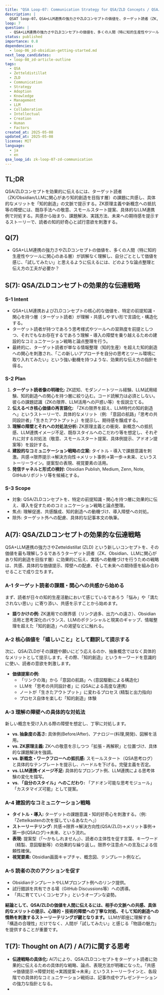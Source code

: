 ```yaml
---
title: "QSA Loop-07: Communication Strategy for QSA/ZLD Concepts / QSAループ07: QSA/ZLDコンセプトの効果的な伝達戦略"
description: |
  QSAT loop-07。QSA+LLM連携の強力さやZLDコンセプトの価値を、ターゲット読者（ZK, Obsidian, LLMに関心があり知的創造を目指す層）に効果的に伝え、導入を促すためのコミュニケーション戦略と論点整理を行う。人間心理や学習プロセスへの配慮を重視。
loop: 7
question: |
  - QSA+LLM連携の強力さやZLDコンセプトの価値を、多くの人間（特に知的生産性やツールに関心のある層）が誤解なく理解し、自分ごととして価値を感じ、「試してみたい」と思えるように伝えるには、どのような論点整理と伝え方の工夫が必要か？
status: published
importance: 0.8
dependencies:
  - loop-06_zd-obsidian-getting-started.md
next_loop_candidates:
  - loop-08_zd-article-outline
tags:
  - QSA
  - Zetteldistillat
  - ZLD
  - Communication
  - Strategy
  - Adoption
  - Knowledge
  - Management
  - LLM
  - Collaboration
  - Intellectual
  - Creation
  - Human
  - Factors
created_at: 2025-05-08
updated_at: 2025-05-08
license: MIT
language:
  - ja
  - en
qsa_loop_id: zk-loop-07-zd-communication
---
```

## TL;DR
QSA/ZLDコンセプトを効果的に伝えるには、ターゲット読者（ZK/Obsidian/LLMに関心があり知的創造を目指す層）の課題に共感し、具体的なメリットを「知的創造」の文脈で提示する。ZK原理主義や新概念への抵抗等の障壁には、既存手法への敬意、スモールスタート提案、具体的なLLM連携例で対処する。共感から始まり、課題解決、実践方法、未来への期待感を提示するストーリーで、読者の知的好奇心と試行意欲を刺激する。

## Q(7)
- QSA+LLM連携の強力さやZLDコンセプトの価値を、多くの人間（特に知的生産性やツールに関心のある層）が誤解なく理解し、自分ごととして価値を感じ、「試してみたい」と思えるように伝えるには、どのような論点整理と伝え方の工夫が必要か？

## S(7): QSA/ZLDコンセプトの効果的な伝達戦略

### S-1 Intent
- QSA+LLM連携およびZLDコンセプトの核心的な価値を、特定の前提知識・関心を持つ層（ターゲット読者）が理解・共感しやすい形で言語化・構造化する。
- ターゲット読者が持つであろう思考様式やツールへの習熟度を前提としつつ、それでもなお存在するであろう理解・導入の障壁を乗り越えるための建設的なコミュニケーション戦略と論点整理を行う。
- 最終的に、ターゲット読者が単なる情報整理（知的生産）を超えた知的創造への関心を刺激され、「この新しいアプローチを自分の思考とツール環境に取り入れてみたい」という強い動機を持つような、効果的な伝え方の指針を得る。

### S-2 Plan
1.  **ターゲット読者像の明確化:** ZK認知、モダンノートツール経験、LLM試用経験、知的創造への関心を持つ層に絞り込む。コード読解力は必須としない。彼らの課題認識（ZKの限界、LLM活用への戸惑い等）を仮説立てる。
2.  **伝えるべき核心価値の再言語化:** 「ZKの限界を超え、LLM時代の知的創造へ」というストーリーで、具体的なメリット（例: 「意図の航路」「思考の共同設計者」「生きたアウトプット」）を提示し、期待感を醸成する。
3.  **理解の障壁とそれへの対処法分析:** ZK原理主義との衝突、新概念への抵抗感、LLM連携イメージ不足、既存スタイルへのこだわり等を想定し、それぞれに対する対処法（敬意、スモールスタート提案、具体例提示、アドオン提案等）を設計する。
4.  **建設的なコミュニケーション戦略の立案:** タイトル・導入で課題意識を刺激。共感→限界提示→解決方向性→メリット事例→第一歩→未来、というストーリーライン。提案型の表現、視覚要素の活用。
5.  **発信チャネルと形式の検討:** Obsidian Publish, Medium, Zenn, Note, GitHubリポジトリ等を候補とする。

### S-3 Scope
- 対象: QSA/ZLDコンセプトを、特定の前提知識・関心を持つ層に効果的に伝え、導入を促すためのコミュニケーション戦略と論点整理。
- 焦点: 理解促進、共感醸成、知的創造への動機づけ、導入障壁への対処。
- 除外: ターゲット外への配慮、具体的な記事本文の執筆。

## A(7): QSA/ZLDコンセプトの効果的な伝達戦略

QSA+LLM連携の強力さやZetteldistillat (ZLD) という新しいコンセプトを、その価値を最も理解しうるであろうターゲット読者（ZK、Obsidian、LLMに関心があり知的創造を目指す層）に効果的に伝え、実践への動機づけを行うための戦略は、共感、具体的な価値提示、障壁への配慮、そして未来への期待感を組み合わせることで成り立ちます。

### A-1 ターゲット読者の課題・関心への共感から始める
まず、読者が日々の知的生産活動において感じているであろう「悩み」や「満たされない思い」に寄り添い、共感を示すことから始めます。
- **語りかけの例:** ZK運用での限界感（リンク過多、出力への遠さ）、Obsidian活用と思考深化のバランス、LLMのポテンシャルと現実のギャップ、情報整理を超えた「知的創造」への渇望などに触れる。

### A-2 核心価値を「嬉しいこと」として翻訳して提示する
次に、QSA/ZLDがその課題や願いにどう応えるのか、抽象概念ではなく具体的なメリットとして提示します。その際、「知的創造」というキーワードを意識的に使い、読者の意欲を刺激します。
- **価値提案の例:**
    - 「リンクの海」から「意図の航路」へ (意図駆動による構造化)
    - LLMを「思考の共同設計者」に (QSAによる高度な連携)
    - ノートが「生きたアウトプット」に変わるプロセス (精製と出力指向)
    - プロセス自体を楽しむ「知的創造」体験

### A-3 理解の障壁への具体的な対処法
新しい概念を受け入れる際の障壁を想定し、丁寧に対処します。
- **vs. 抽象度の高さ:** 具体例(Before/After)、アナロジー(料理,開発)、図解を活用。
- **vs. ZK原理主義:** ZKへの敬意を示しつつ「拡張・再解釈」と位置づけ、具体的な課題解決を強調。
- **vs. 新概念・ワークフローへの抵抗感:** スモールスタート（QSA思考ログ）と具体的なテンプレートを提示し、ハードルを下げる。完璧主義を否定。
- **vs. LLM連携イメージ不足:** 具体的なプロンプト例、LLM連携による思考体験の変化を描写。
- **vs. 「自分のスタイル」へのこだわり:** 「アドオン可能な思考モジュール」「カスタマイズ可能」として提案。

### A-4 建設的なコミュニケーション戦略
- **タイトル・導入:** ターゲットの課題意識・知的好奇心を刺激する。（例: 「Zettelkastenの次を探しているあなたへ」）
- **ストーリーテリング:** 共感→限界→解決方向性(QSA/ZLD)→メリット事例→第一歩(QSAログ)→未来、という流れ。
- **表現:** 提案型（「～かもしれません」）、読者の主体性を促す言葉、キーワード（精製、意図駆動等）の効果的な繰り返し。限界や注意点への言及による信頼性確保。
- **視覚要素:** Obsidian画面キャプチャ、概念図、テンプレート例など。

### A-5 読者の次のアクションを促す
- ObsidianテンプレートやLLMプロンプト例へのリンク提供。
- 試行錯誤を共有できる場（GitHub Discussions等）への誘導。
- 「共に育てていくコンセプト」というオープンな姿勢。

**結論として、QSA/ZLDの価値を人間に伝えるには、相手の文脈への共感、具体的なメリットの提示、心理的・技術的障壁への丁寧な対処、そして知的創造への情熱を刺激するストーリーテリングが鍵となります。** LLMが即座に理解する「構造の合理性」だけでなく、人間が「試してみたい」と感じる「物語の魅力」を提供することが重要です。

## T(7): Thought on A(7) / A(7)に関する思考
- **伝達戦略の具体化:** A(7)により、QSA/ZLDコンセプトをターゲット読者に効果的に伝えるための具体的な戦略、論点、表現方法が明確になった。「共感→価値提示→障壁対処→実践提案→未来」というストーリーラインと、各段階での具体的なコミュニケーション戦術は、記事作成やプレゼンテーションの強力な指針となる。
- <!--
ファイルパス: docs/case-studies/005_zetteldistillat/loop-07_zd-communication-strategy.md
-->

---
title: "QSA Loop-07: Communication Strategy for QSA/Z-D Concepts (Emotion/Discovery Focused) / QSAループ07: QSA/Z-Dコンセプトの発見と共感を呼ぶ伝達戦略"
description: |
  QSAT loop-07。QSA+LLM連携の強力さやZ-Dコンセプトの価値を、ターゲット読者（ZK, Obsidian, LLMに関心があり知的創造を目指す層）に「驚き・発見・アハ体験」を通じて効果的に伝え、導入を促すためのコミュニケーション戦略と論点整理を行う。
loop: 07
question: >
  - QSA+LLM連携の強力さやZ-Dコンセプトの価値を、多くの人間（特に知的生産性やツールに関心のある層）が誤解なく理解し、自分ごととして価値を感じ、「試してみたい」と思えるように伝えるには、どのような論点整理と伝え方の工夫が必要か？（感情喚起重視）
status: published
importance: 0.9
dependencies: [loop-06_zd-obsidian-getting-started.md]
next_loop_candidates:
  - loop-08_zd-article-outline # ZLD紹介記事の構成案作成
tags:
  - QSA
  - Zetteldistillat
  - Z-D
  - Communication Strategy
  - Adoption
  - Knowledge Management
  - LLM Collaboration
  - Intellectual Creation
  - Human Factors
  - Aha Moment
  - Motivation
created_at: 2025-05-08
updated_at: 2025-05-08
license: MIT
language: ["ja", "en"]
qsa_loop_id: zk-loop-07-zd-communication-discovery
---

## TL;DR
QSA/Z-Dコンセプトを効果的に伝えるには、ターゲット読者（ZK/Obsidian/LLMに関心があり知的創造を目指す層）の課題に共感し、その解決策としてQSA/Z-Dがもたらす「驚き」や「発見」（例：「問い」が構造を生む、LLMは共同設計者、ノートは精製するもの）を提示し、アハ体験を誘発する。障壁（ZK原理主義、新概念への抵抗等）には、共感とブレイクスルー提示で対処。具体的な実践例と未来への期待感で「試したい！」という感情的な動機づけを促すストーリーテリングが鍵となる。

## Q(7)
- QSA+LLM連携の強力さやZ-Dコンセプトの価値を、多くの人間（特に知的生産性やツールに関心のある層）が誤解なく理解し、自分ごととして価値を感じ、「試してみたい」と思えるように伝えるには、どのような論点整理と伝え方の工夫が必要か？（感情喚起重視）

## S(7): QSA/Z-Dコンセプトの発見と共感を呼ぶ伝達戦略

### S-1 Intent
- QSA+LLM連携およびZ-Dコンセプトの核心的な価値を、ターゲット読者が「なるほど、これは新しい！」「自分の悩みが解決するかも！」と直感的に感じられるように言語化・構造化する。
- 既存の思考習慣やツールの限界点を批判的にではなく、「誰もが感じているジレンマ」として共感を誘い、QSA/Z-Dをそのブレイクスルーとして提示する。
- 読者が概念を理解するだけでなく、知的な興奮や「試してみたい」という強い衝動を感じるような、効果的な伝え方の指針を得る。

### S-2 Plan
1.  **ターゲット読者像の明確化:** ZK認知、モダンノートツール経験、LLM試用経験、知的創造への関心を持つ層に絞り込む。彼らの課題認識（ZKの限界、LLM活用への戸惑い等）を仮説立てる。
2.  **伝えるべき核心価値の「アハ体験」設計:** QSA/Z-Dがもたらす「嬉しいこと」を読者の無意識の課題への「答え」として提示。「驚き」のポイント（問いが構造を生む、LLMは共同設計者、精製メタファー等）を明確化し、「発見」を演出する。
3.  **理解の障壁への対処法（共感とブレイクスルー提示）:** 障壁（抽象度、既存手法固執、負荷懸念、LLM不信/過信）を「思考の罠」「過渡期の悩み」として共感的に描写し、QSA/Z-Dをそれを乗り越える「新しい視点」「賢い工夫」として提示。「ダメだから変える」のではなく「進化」として語る。特にLLM連携をブレイクスルーとして強調。
4.  **コミュニケーション戦略（感情喚起重視）:** タイトル・導入で知的好奇心・創造性渇望を刺激。ストーリーテリング（共感→本質→新視点提示(アハ体験)→具体例→ワクワク感）。発見や驚きを表す言葉、比喩、追体験を促す語り口。直感的理解と「面白そう！」感を喚起する図解。
5.  **発信チャネルと形式の検討:** Obsidian Publish, Medium, Zenn, Note, GitHubリポジトリ等を候補とする。

### S-3 Scope
- 対象: QSA/Z-Dコンセプトを人間に伝えるための感情的・直感的理解を促すコミュニケーション戦略と論点整理。
- 焦点: 驚き、発見、共感、試行意欲の喚起。
- 除外: 詳細な技術解説、網羅的な比較分析。

## A(7): QSA/Z-Dコンセプトの発見と共感を呼ぶ伝達戦略

QSA+LLM連携やZetteldistillat (ZLD) という新しいコンセプトの真価を伝えるには、単なる機能説明ではなく、読者自身の思考体験に響き、「これは面白い！」「試さずにはいられない！」と感じさせるアプローチが不可欠です。以下に、ターゲット読者（ZK、Obsidian、LLMに関心があり知的創造を目指す層）の知的好奇心と感情を刺激するための戦略を記述します。

### A-1 ターゲット読者の課題・関心への共感から始める
読者が日々の知的作業で漠然と感じている「モヤモヤ」を言語化し、共感を呼び起こすことから始めます。そして、それが単なる個人の問題ではなく、既存のツールや思考法の限界に根差す構造的な課題である可能性を示唆します。
- **問いかけの例:** ZK運用での限界感（リンク過多、出力への遠さ）、「量」は増えても「構造」が見えない悩み、LLMを思考プロセスにどう組み込むかの戸惑い、情報整理を超えた「知的創造」への渇望などに触れる。

### A-2 「あっ、そういうことか！」– 核心価値によるアハ体験の設計
読者が抱える課題の本質を示唆した後、QSA/ZLDが提供する「新しい視点」や「解決の鍵」を提示し、「なるほど！」という発見や驚き（アハ体験）を誘発します。
- **アハ体験ポイントの例:**
  - **驚き①：「問い」こそが構造を生む:** 「リンクの前に、問いがある。」
  - **驚き②：LLMは「共同設計者」:** 「LLMに答えさせるのではなく、構造を問いかける。」
  - **驚き③：「精製（Distillation）」という新発想:** 「ノートは育てるのではなく、蒸留する。」
  - **驚き④：プロセスが価値を生む:** 「思考の軌跡そのものが、成果物になる。」

### A-3 「難しそう」を「面白そう」に変える障壁対処法
新しい概念への抵抗感を、知的な挑戦への期待感へと転換させます。
- **vs. 抽象度/複雑性:** ゲームに喩える、Before/Afterの劇的変化を見せる、シンプルな図解。
- **vs. 既存手法への固執:** 「組み合わせ」や「実験」として提案し、既存資産を活かす道を示す。
- **vs. LLM連携の不安/面倒:** LLMの役割転換（作業→触媒）を提示、簡単なプロンプト例紹介。
- **vs. 「自分のスタイル」へのこだわり:** 「アドオン可能な思考モジュール」「カスタマイズ可能」として提案。

### A-4 心を動かすコミュニケーション戦略
論理だけでなく、感情や好奇心に訴えかけます。
- **タイトル・導入:** 知的探求心をくすぐる言葉を選ぶ。（例：「思考の錬金術」）
- **ストーリーテリング:** 共感→本質→新視点(アハ体験)→具体例→未来へのワクワク感。書き手の熱量を込める。
- **表現:** 発見や驚きを表す言葉、比喩、読者の思考を追体験させる語り口、主体性を促す言葉。
- **視覚要素:** 直感的で美しい概念図、プロセス図、Obsidian画面キャプチャ。

### A-5 「試したい！」気持ちを行動へ繋げる
具体的な第一歩を提示し、読者がすぐに行動に移せるように後押しします。
- **最小限のスタートキット:** 具体的なObsidianテンプレートやLLMプロンプト例へのリンク。
- **コミュニティへの誘い:** 試行錯誤を共有できる場への誘導。
- **オープンな姿勢:** 「共に育てていくコンセプト」として参加を呼びかけ。

**結論として、QSA/ZLDの価値を人間に伝えるには、相手の文脈への共感、具体的なメリットの提示、心理的・技術的障壁への丁寧な対処、そして知的創造への情熱を刺激するストーリーテリングが鍵となります。** LLMが即座に理解する「構造の合理性」だけでなく、人間が「試してみたい」と感じる「物語の魅力」を提供することが重要です。

## T(7): Thought on A(7) / A(7)に関する思考
- **コミュニケーション戦略の転換:** A(7)は、loop-07の初期案から大きく舵を切り、「論理的な説得」から「感情的な共感と発見の喚起」へと焦点をシフトさせた。これは、LLMが即座に理解できる「構造」と、人間が新しい概念を受け入れる際の「心理」とのギャップを埋める上で決定的に重要である。
- **「アハ体験」の設計:** QSA/ZLDの価値を、単なる機能リストではなく、読者が抱える課題に対する「ブレイクスルー」や「新しい視点」として提示することで、「なるほど！」という知的な興奮（アハ体験）を生み出すことを目指すアプローチは、コンセプトの魅力を伝える上で極めて効果的だろう。
- **ハードルを下げる工夫:** 具体的なテンプレート、プロンプト例、スモールスタートの推奨など、実践への障壁を丁寧に取り除く工夫は、読者の「試してみたい」という気持ちを実際の行動に移しやすくする。
- **次のアクション:** このA(7)で設計された「驚きと発見を呼ぶコミュニケーション戦略」を骨子として、いよいよ**具体的なアウトプット（例: ZLD紹介記事の第一稿）の作成**に着手する段階となる。記事構成案（次のQSAループの主題候補）を練り、実際の執筆プロセスに入る。
- **残る課題:** この伝達戦略が実際にターゲット読者に響くかどうかは、アウトプットを作成し、公開し、フィードバックを得て検証する必要がある。また、様々なレベルの読者に合わせて、導入のステップや伝える内容を調整していく必要もあるだろう。熱量と冷静さのバランスも重要。
- **結論として、T(7)は「効果的な伝達戦略の設計完了」を確認し、次のアクションとして「Q(8): A(7)の戦略に基づき、読者の驚きと発見を喚起するZLD紹介記事（ターゲット：Obsidian先進的ユーザー層）の具体的な構成案（章立て、各章の要点とアハ体験ポイント）を作成する」へと進むことを推奨する。** これで、QSAループを通じて練り上げてきたコンセプトを、実際の成果物へと昇華させる準備が整った。
- **「知的創造」へのアジテーション:** ターゲットを「知的創造に関心がある層」に絞り込んだことで、単なる効率化を超えた、より高次の価値（思考の深化、新しいアイデアの創発）を訴求する方向性が定まった。これはZLDコンセプトの独自性を際立たせる上で効果的。
- **次のアクション:** このA(7)で得られたコミュニケーション戦略と論点整理に基づき、いよいよ**具体的なアウトプット（例: ZLD紹介記事の第一稿）の作成**に着手する段階となる。記事構成案（次のQSAループの主題候補）を練り、実際の執筆プロセスに入る。
- **残る課題:** この伝達戦略が実際にターゲット読者に響くかどうかは、アウトプットを作成し、公開し、フィードバックを得て検証する必要がある。また、様々なレベルの読者に合わせて、導入のステップや伝える内容を調整していく必要もあるだろう。
- **結論として、T(7)は「効果的な伝達戦略の設計完了」を確認し、次のアクションとして「Q(8): A(7)の戦略に基づき、ZLD紹介記事（ターゲット：Obsidian先進的ユーザー層）の具体的な構成案（章立て、各章の要点）を作成する」へと進むことを推奨する。** これで、QSAループを通じて練り上げてきたコンセプトを、実際の成果物へと昇華させる準備が整った。

